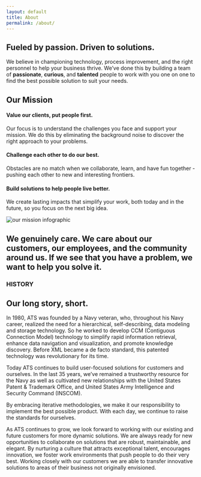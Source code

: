 ```yaml
---
layout: default
title: About
permalink: /about/
---
```

<article class="hero hero--about">
    <div class="hero__content hero__content--short">
        <h2 class="hero__title">Fueled by passion. Driven to solutions. </h2>
        <p class="hero__summary">We believe in championing technology, process improvement, and the right personnel to help your business thrive. We’ve done this by building a team of <strong>passionate</strong>, <strong>curious</strong>, and <strong>talented</strong> people to work with you one on one to <br /> find the best possible solution to suit your needs.</p>    
    </div>
</article>

<section class="about-container">
    <article>
        <h2>Our Mission</h2>
        <h4>Value our clients, put people first.</h4>
        <p>
            Our focus is to understand the challenges you face and support your mission. We do this by eliminating the background noise to discover the right approach to your problems.
        </p>
        <h4>Challenge each other to do our best.</h4>
        <p>
            Obstacles are no match when we collaborate, learn, and have fun together - pushing each other to new and interesting frontiers. 
        </p>
        <h4>Build solutions to help people live better.</h4>
        <p>
            We create lasting impacts that simplify your work, both today and in the future, so you focus on the next big idea.
        </p>
    </article>
    <article>
        <img src="{{ site.baseurl }}/assets/images/mission-illustrated.png" alt="our mission infographic">
    </article>
</section>

<section class="about-inverse">
    <article class="about-container">
        <h2>We genuinely care. We care about our customers, our employees, and the community around us. If we see that you have a problem, <strong>we want to help you solve it.</strong></h2>
    </article>
</section>

<section id="history" class="about-container">
    <h3>HISTORY</h3>
    <h2>Our long story, short.</h2>
    <article>
        <p>
           In 1980, ATS was founded by a Navy veteran, who, throughout his Navy career, realized the need for a hierarchical, self-describing, data modeling and storage technology. So he worked to develop CCM (Contiguous Connection Model) technology to simplify rapid information retrieval, enhance data navigation and visualization, and promote knowledge discovery. Before XML became a de facto standard, this patented technology was revolutionary for its time.
       </p>
       <p>
            Today ATS continues to build user-focused solutions for customers and ourselves. In the last 35 years, we’ve remained a trustworthy resource for the Navy as well as cultivated new relationships with the United States Patent & Trademark Office, and United States Army Intelligence and Security Command (INSCOM).  
        </p>
    </article>
    <article>
        <p>
           By embracing iterative methodologies, we make it our responsibility to implement the best possible product. With each day, we continue to raise the standards for ourselves.
        </p>
        <p>
            As ATS continues to grow, we look forward to working with our existing and future customers for more dynamic solutions. We are always ready for new opportunities to collaborate on solutions that are robust, maintainable, and elegant. By nurturing a culture that attracts exceptional talent, encourages innovation, we foster work environments that push people to do their very best. Working closely with our customers we are able to transfer innovative solutions to areas of their business not originally envisioned.
        </p>
    </article>
</section>

